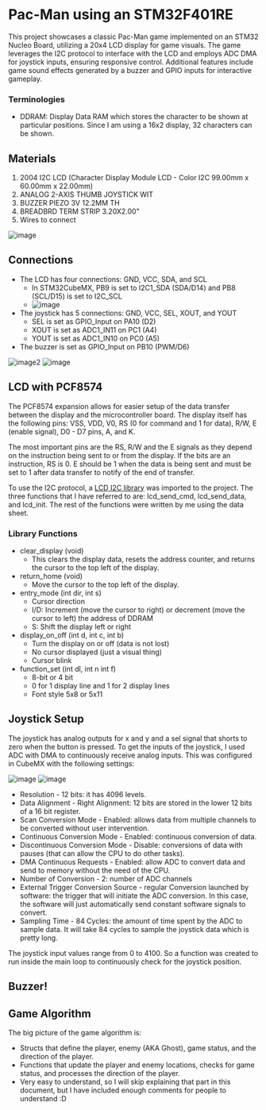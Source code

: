 # Pac-Man using an STM32F401RE

This project showcases a classic Pac-Man game implemented on an STM32 Nucleo Board, utilizing a 20x4 LCD display for game visuals. The game leverages the I2C protocol to interface with the LCD and employs ADC DMA for joystick inputs, ensuring responsive control. Additional features include game sound effects generated by a buzzer and GPIO inputs for interactive gameplay.

### Terminologies
- DDRAM: Display Data RAM which stores the character to be shown at particular positions. Since I am using a 16x2 display, 32 characters can be shown.

## Materials
1. 2004 I2C LCD (Character Display Module LCD - Color I2C 99.00mm x 60.00mm x 22.00mm)
2. ANALOG 2-AXIS THUMB JOYSTICK WIT
3. BUZZER PIEZO 3V 12.2MM TH
4. BREADBRD TERM STRIP 3.20X2.00"
5. Wires to connect

![image](https://github.com/user-attachments/assets/d3690178-f210-460b-88df-5f05370047e6)

## Connections
- The LCD has four connections: GND, VCC, SDA, and SCL
  - In STM32CubeMX, PB9 is set to I2C1_SDA (SDA/D14) and PB8 (SCL/D15) is set to I2C_SCL
  - ![image](https://github.com/user-attachments/assets/88de7ac6-46ff-428b-a5d1-e7ca8b57d041)
- The joystick has 5 connections: GND, VCC, SEL, XOUT, and YOUT
  - SEL is set as GPIO_Input on PA10 (D2)
  - XOUT is set as ADC1_IN11 on PC1 (A4)
  - YOUT is set as ADC1_IN10 on PC0 (A5)
- The buzzer is set as GPIO_Input on PB10 (PWM/D6)

![image2](https://github.com/user-attachments/assets/51b45d16-cd63-412f-bfd8-c203b666af73)
![image](https://github.com/user-attachments/assets/5a4ca3f4-88b6-4894-b530-74c42caa9e5e)

## LCD with PCF8574
The PCF8574 expansion allows for easier setup of the data transfer between the display and the microcontroller board. The display itself has the following pins: VSS, VDD, V0, RS (0 for command and 1 for data), R/W, E (enable signal), D0 - D7 pins, A, and K.

The most important pins are the RS, R/W and the E signals as they depend on the instruction being sent to or from the display. If the bits are an instruction, RS is 0. E should be 1 when the data is being sent and must be set to 1 after data transfer to notify of the end of transfer.

To use the I2C protocol, a [LCD I2C library](https://controllerstech.com/i2c-lcd-in-stm32/) was imported to the project. The three functions that I have referred to are: lcd_send_cmd, lcd_send_data, and lcd_init. The rest of the functions were written by me using the data sheet.

### Library Functions
- clear_display (void)
  - This clears the display data, resets the address counter, and returns the cursor to the top left of the display.
- return_home (void)
  - Move the cursor to the top left of the display.
- entry_mode (int dir, int s)
  - Cursor direction
  - I/D: Increment (move the cursor to right) or decrement (move the cursor to left) the address of DDRAM
  - S: Shift the display left or right
- display_on_off (int d, int c, int b)
  - Turn the display on or off (data is not lost)
  - No cursor displayed (just a visual thing)
  - Cursor blink
- function_set (int dl, int n int f)
  - 8-bit or 4 bit
  - 0 for 1 display line and 1 for 2 display lines
  - Font style 5x8 or 5x11
## Joystick Setup
The joystick has analog outputs for x and y and a sel signal that shorts to zero when the button is pressed. To get the inputs of the joystick, I used ADC with DMA to continuously receive analog inputs. This was configured in CubeMX with the following settings:

![image](https://github.com/user-attachments/assets/7574b743-9ea2-41a9-8dc6-9db98b0ec7fc)
![image](https://github.com/user-attachments/assets/191048f9-a414-4798-b953-d88143e43507)

- Resolution - 12 bits: it has 4096 levels.
- Data Alignment - Right Alignment: 12 bits are stored in the lower 12 bits of a 16 bit register.
- Scan Conversion Mode - Enabled: allows data from multiple channels to be converted without user intervention.
- Continuous Conversion Mode - Enabled: continuous conversion of data.
- Discontinuous Conversion Mode - Disable: conversions of data with pauses (that can allow the CPU to do other tasks).
- DMA Continuous Requests - Enabled: allow ADC to convert data and send to memory without the need of the CPU.
- Number of Conversion - 2: number of ADC channels
- External Trigger Conversion Source - regular Conversion launched by software: the trigger that will initiate the ADC conversion. In this case, the software will just automatically send constant software signals to convert.
- Sampling Time - 84 Cycles: the amount of time spent by the ADC to sample data. It will take 84 cycles to sample the joystick data which is pretty long.

The joystick input values range from 0 to 4100. So a function was created to run inside the main loop to continuously check for the joystick position.

## Buzzer!

## Game Algorithm
The big picture of the game algorithm is:
- Structs that define the player, enemy (AKA Ghost), game status, and the direction of the player.
- Functions that update the player and enemy locations, checks for game status, and processes the direction of the player.
- Very easy to understand, so I will skip explaining that part in this document, but I have included enough comments for people to understand :D
